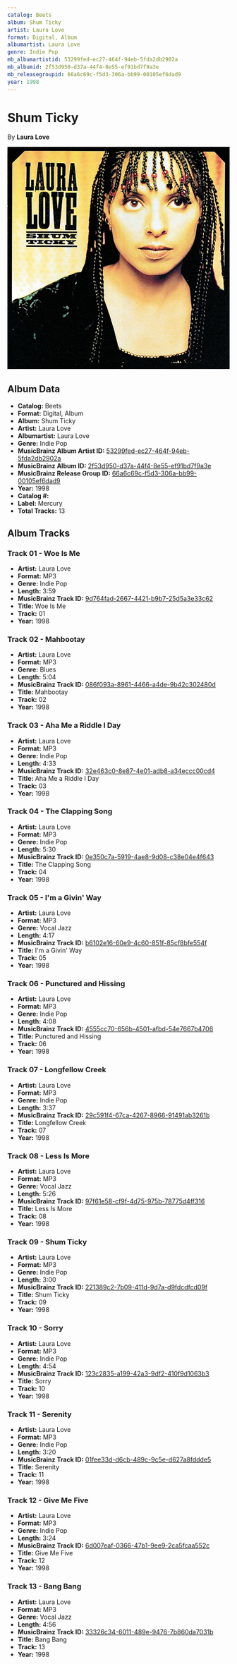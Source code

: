 ```yaml
---
catalog: Beets
album: Shum Ticky
artist: Laura Love
format: Digital, Album
albumartist: Laura Love
genre: Indie Pop
mb_albumartistid: 53299fed-ec27-464f-94eb-5fda2db2902a
mb_albumid: 2f53d950-d37a-44f4-8e55-ef91bd7f9a3e
mb_releasegroupid: 66a6c69c-f5d3-306a-bb99-00105ef6dad9
year: 1998
---
```


# Shum Ticky

By **Laura Love**

![](../../assets/beetscovers/Laura_Love-Shum_Ticky.jpg)

## Album Data

- **Catalog:** Beets
- **Format:** Digital, Album
- **Album:** Shum Ticky
- **Artist:** Laura Love
- **Albumartist:** Laura Love
- **Genre:** Indie Pop
- **MusicBrainz Album Artist ID:** [53299fed-ec27-464f-94eb-5fda2db2902a](https://musicbrainz.org/artist/53299fed-ec27-464f-94eb-5fda2db2902a)
- **MusicBrainz Album ID:** [2f53d950-d37a-44f4-8e55-ef91bd7f9a3e](https://musicbrainz.org/release/2f53d950-d37a-44f4-8e55-ef91bd7f9a3e)
- **MusicBrainz Release Group ID:** [66a6c69c-f5d3-306a-bb99-00105ef6dad9](https://musicbrainz.org/release-group/66a6c69c-f5d3-306a-bb99-00105ef6dad9)
- **Year:** 1998
- **Catalog #:** 
- **Label:** Mercury
- **Total Tracks:** 13

## Album Tracks

### Track 01 - Woe Is Me

- **Artist:** Laura Love
- **Format:** MP3
- **Genre:** Indie Pop
- **Length:** 3:59
- **MusicBrainz Track ID:** [9d764fad-2667-4421-b9b7-25d5a3e33c62](https://musicbrainz.org/recording/9d764fad-2667-4421-b9b7-25d5a3e33c62)
- **Title:** Woe Is Me
- **Track:** 01
- **Year:** 1998

### Track 02 - Mahbootay

- **Artist:** Laura Love
- **Format:** MP3
- **Genre:** Blues
- **Length:** 5:04
- **MusicBrainz Track ID:** [086f093a-8961-4466-a4de-9b42c302480d](https://musicbrainz.org/recording/086f093a-8961-4466-a4de-9b42c302480d)
- **Title:** Mahbootay
- **Track:** 02
- **Year:** 1998

### Track 03 - Aha Me a Riddle I Day

- **Artist:** Laura Love
- **Format:** MP3
- **Genre:** Indie Pop
- **Length:** 4:33
- **MusicBrainz Track ID:** [32e463c0-8e87-4e01-adb8-a34eccc00cd4](https://musicbrainz.org/recording/32e463c0-8e87-4e01-adb8-a34eccc00cd4)
- **Title:** Aha Me a Riddle I Day
- **Track:** 03
- **Year:** 1998

### Track 04 - The Clapping Song

- **Artist:** Laura Love
- **Format:** MP3
- **Genre:** Indie Pop
- **Length:** 5:30
- **MusicBrainz Track ID:** [0e350c7a-5919-4ae8-9d08-c38e04e4f643](https://musicbrainz.org/recording/0e350c7a-5919-4ae8-9d08-c38e04e4f643)
- **Title:** The Clapping Song
- **Track:** 04
- **Year:** 1998

### Track 05 - I'm a Givin' Way

- **Artist:** Laura Love
- **Format:** MP3
- **Genre:** Vocal Jazz
- **Length:** 4:17
- **MusicBrainz Track ID:** [b6102e16-60e9-4c60-851f-85cf8bfe554f](https://musicbrainz.org/recording/b6102e16-60e9-4c60-851f-85cf8bfe554f)
- **Title:** I'm a Givin' Way
- **Track:** 05
- **Year:** 1998

### Track 06 - Punctured and Hissing

- **Artist:** Laura Love
- **Format:** MP3
- **Genre:** Indie Pop
- **Length:** 4:08
- **MusicBrainz Track ID:** [4555cc70-656b-4501-afbd-54e7667b4706](https://musicbrainz.org/recording/4555cc70-656b-4501-afbd-54e7667b4706)
- **Title:** Punctured and Hissing
- **Track:** 06
- **Year:** 1998

### Track 07 - Longfellow Creek

- **Artist:** Laura Love
- **Format:** MP3
- **Genre:** Indie Pop
- **Length:** 3:37
- **MusicBrainz Track ID:** [29c591f4-67ca-4267-8966-91491ab3261b](https://musicbrainz.org/recording/29c591f4-67ca-4267-8966-91491ab3261b)
- **Title:** Longfellow Creek
- **Track:** 07
- **Year:** 1998

### Track 08 - Less Is More

- **Artist:** Laura Love
- **Format:** MP3
- **Genre:** Vocal Jazz
- **Length:** 5:26
- **MusicBrainz Track ID:** [97f61e58-cf9f-4d75-975b-78775d4ff316](https://musicbrainz.org/recording/97f61e58-cf9f-4d75-975b-78775d4ff316)
- **Title:** Less Is More
- **Track:** 08
- **Year:** 1998

### Track 09 - Shum Ticky

- **Artist:** Laura Love
- **Format:** MP3
- **Genre:** Indie Pop
- **Length:** 3:00
- **MusicBrainz Track ID:** [221389c2-7b09-411d-9d7a-d9fdcdfcd09f](https://musicbrainz.org/recording/221389c2-7b09-411d-9d7a-d9fdcdfcd09f)
- **Title:** Shum Ticky
- **Track:** 09
- **Year:** 1998

### Track 10 - Sorry

- **Artist:** Laura Love
- **Format:** MP3
- **Genre:** Indie Pop
- **Length:** 4:54
- **MusicBrainz Track ID:** [123c2835-a199-42a3-9df2-410f9d1063b3](https://musicbrainz.org/recording/123c2835-a199-42a3-9df2-410f9d1063b3)
- **Title:** Sorry
- **Track:** 10
- **Year:** 1998

### Track 11 - Serenity

- **Artist:** Laura Love
- **Format:** MP3
- **Genre:** Indie Pop
- **Length:** 3:20
- **MusicBrainz Track ID:** [01fee33d-d6cb-489c-9c5e-d627a8fddde5](https://musicbrainz.org/recording/01fee33d-d6cb-489c-9c5e-d627a8fddde5)
- **Title:** Serenity
- **Track:** 11
- **Year:** 1998

### Track 12 - Give Me Five

- **Artist:** Laura Love
- **Format:** MP3
- **Genre:** Indie Pop
- **Length:** 3:24
- **MusicBrainz Track ID:** [6d007eaf-0366-47b1-9ee9-2ca5fcaa552c](https://musicbrainz.org/recording/6d007eaf-0366-47b1-9ee9-2ca5fcaa552c)
- **Title:** Give Me Five
- **Track:** 12
- **Year:** 1998

### Track 13 - Bang Bang

- **Artist:** Laura Love
- **Format:** MP3
- **Genre:** Vocal Jazz
- **Length:** 4:56
- **MusicBrainz Track ID:** [33326c34-6011-489e-9476-7b860da7031b](https://musicbrainz.org/recording/33326c34-6011-489e-9476-7b860da7031b)
- **Title:** Bang Bang
- **Track:** 13
- **Year:** 1998

